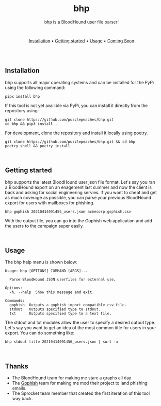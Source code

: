 <div align="center">

# bhp

bhp is a BloodHound user file parser!

<br>

[Installation](#installation) •
[Getting started](#getting-started) •
[Usage](#usage) •
[Coming Soon](#coming-soon)

</div><br>

</div>
<br>

## Installation

bhp supports all major operating systems and can be installed for the PyPi using the following command:

```
pipx install bhp
```

If this tool is not yet availible via PyPi, you can install it directly from the repository using:

```
git clone https://github.com/puzzlepeaches/bhp.git
cd bhp && pip3 install .
```

For development, clone the repository and install it locally using poetry.

```
git clone https://github.com/puzzlepeaches/bhp.git && cd bhp
poetry shell && poetry install
```

<br>

## Getting started

bhp supports the latest BloodHound user json file format. Let's say you ran a BloodHound export on an enagement last summer and now the client is back and asking for social engineering servies. If you want to cheat and get as much coverage as possible, you can parse your previous BloodHound export for users with mailboxes for phishing.

```
bhp gophish 20210414091456_users.json acmecorp.gophish.csv
```

With the output file, you can go into the Gophish web application and add the users to the campaign super easily.

<br>

## Usage

The bhp help menu is shown below:

```
Usage: bhp [OPTIONS] COMMAND [ARGS]...

  Parse BloodHound JSON userfiles for external use.

Options:
  -h, --help  Show this message and exit.

Commands:
  gophish  Outputs a gophish import compatible csv file.
  stdout   Outputs specified type to stdout.
  txt      Outputs specified type to a text file.
```

The stdout and txt modules allow the user to specify a desired output type. Let's say you want to get an idea of the most common title for users in your export. You can do something like:

```
bhp stdout title 20210414091456_users.json | sort -u
```

<br>

## Thanks

- The BloodHound team for making me stare a graphs all day
- The [Gophish](https://gophish.io/) team for making me mod their project to land phishing emails.
- The Sprocket team member that created the first iteration of this tool way back.
